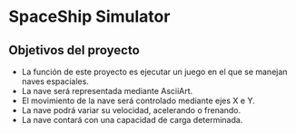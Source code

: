 # SpaceShip Simulator
## Objetivos del proyecto

* La función de este proyecto es ejecutar un juego en el que se manejan naves espaciales.
* La nave será representada mediante AsciiArt.
* El movimiento de la nave será controlado mediante ejes X e Y.
* La nave podrá variar su velocidad, acelerando o frenando.
* La nave contará con una capacidad de carga determinada.